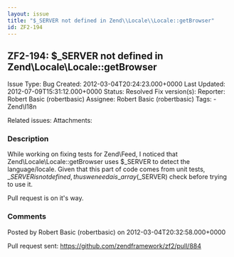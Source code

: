 ```yaml
---
layout: issue
title: "$_SERVER not defined in Zend\\Locale\\Locale::getBrowser"
id: ZF2-194
---
```


ZF2-194: $\_SERVER not defined in Zend\\Locale\\Locale::getBrowser
------------------------------------------------------------------

 Issue Type: Bug Created: 2012-03-04T20:24:23.000+0000 Last Updated: 2012-07-09T15:31:12.000+0000 Status: Resolved Fix version(s): 
 Reporter:  Robert Basic (robertbasic)  Assignee:  Robert Basic (robertbasic)  Tags: - Zend\\I18n
 
 Related issues: 
 Attachments: 
### Description

While working on fixing tests for Zend\\Feed, I noticed that Zend\\Locale\\Locale::getBrowser uses $\_SERVER to detect the language/locale. Given that this part of code comes from unit tests, $\_SERVER is not defined, thus we need a is\_array($\_SERVER) check before trying to use it.

Pull request is on it's way.

 

 

### Comments

Posted by Robert Basic (robertbasic) on 2012-03-04T20:32:58.000+0000

Pull request sent: <https://github.com/zendframework/zf2/pull/884>

 

 